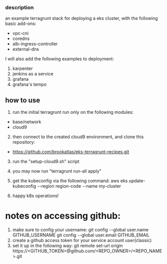 ### description

an example terragrunt stack for deploying a eks cluster, with the following basic add-ons:
* vpc-cni
* coredns
* alb-ingress-controller
* external-dns

I will also add the following examples to deployment:
1. karpenter
2. jenkins as a service
3. grafana
4. grafana's tempo


## how to use
1. run the initial terragrunt run only on the following modules:
* base/network
* cloud9

2. then connect to the created cloud9 environment, and clone this repository:
* https://github.com/brookatlas/eks-terragrunt-recipes.git

3. run the "setup-cloud9.sh" script
4. you may now run "terragrunt run-all apply"
5. get the kubeconfig via the following command:
aws eks update-kubeconfig --region region-code --name my-cluster

6. happy k8s operations!


# notes on accessing github:
1. make sure to config your username:
git config --global user.name GITHUB_USERNAME
git config --global user.email GITHUB_EMAIL
2. create a github access token for your service account user(classic)
3. set it up in the following way:
git remote set-url origin https://<GITHUB_TOKEN>@github.com/<REPO_OWNER>/<REPO_NAME>.git